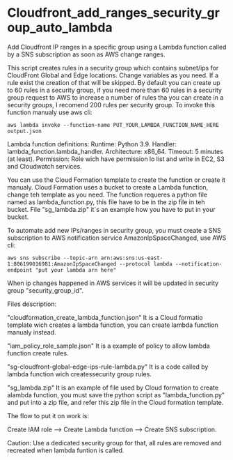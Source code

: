 # Cloudfront_add_ranges_security_group_auto_lambda
Add Cloudfront IP ranges in a specific group using a Lambda function called by a SNS subscription as soon as AWS change ranges.

This script creates rules in a security group which contains subnet/ips for CloudFront Global and Edge locations.
Change variables as you need.
If a rule exist the creation of that will be skipped.
By default you can create up to 60 rules in a security group, if you need more than 60 rules in a security group request to AWS to increase a number of rules tha you can create in a security groups, I recomend 200 rules per security group.
To invoke this function manualy use aws cli:

    aws lambda invoke --function-name PUT_YOUR_LAMBDA_FUNCTION_NAME_HERE output.json

Lambda function definitions:
    Runtime: Python 3.9.
    Handler: lambda_function.lambda_handler.
    Architecture: x86_64.
    Timeout: 5 minutes (at least).
    Permission: Role wich have permission lo list and write in EC2, S3 and Cloudwatch services.

You can use the Cloud Formation template to create the function or create it manualy.
Cloud Formation uses a bucket to create a Lambda function, change teh template as you need.
The function requeres a python file named as lambda_function.py, this file have to be in the zip file in teh bucket.
File "sg_lambda.zip" it´s an example how you have to put in your bucket.

To automate add new IPs/ranges in security group, you must create a SNS subscription to AWS notification service AmazonIpSpaceChanged, use AWS cli:

    aws sns subscribe --topic-arn arn:aws:sns:us-east-1:806199016981:AmazonIpSpaceChanged --protocol lambda --notification-endpoint "put your lambda arn here"

When ip changes happened in AWS services it will be updated in security group "security_group_id".

Files description:

"cloudformation_create_lambda_function.json"
It is a Cloud formatio template wich creates a lambda function, you can create lambda function manualy instead.

"iam_policy_role_sample.json"
It is a example of policy to allow lambda function create rules.

"sg-cloudfront-global-edge-ips-rule-lambda.py"
It is a code called by lambda function wich createssecurity group rules.

"sg_lambda.zip"
It is an example of file used by Cloud formation to create alambda function, you must save the python script as "lambda_function.py" and put into a zip file, and refer this zip file in the Cloud formation template.

The flow to put it on work is:

Create IAM role --> Create Lambda function --> Create SNS subscription.

Caution: Use a dedicated security group for that, all rules are removed and recreated when lambda funtion is called.

